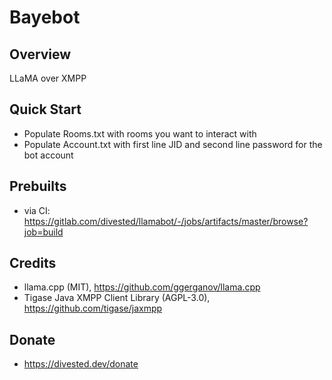 Bayebot
=======

Overview
--------
LLaMA over XMPP

Quick Start
-----------
- Populate Rooms.txt with rooms you want to interact with
- Populate Account.txt with first line JID and second line password for the bot account

Prebuilts
---------
- via CI: https://gitlab.com/divested/llamabot/-/jobs/artifacts/master/browse?job=build

Credits
-------
- llama.cpp (MIT), https://github.com/ggerganov/llama.cpp
- Tigase Java XMPP Client Library (AGPL-3.0), https://github.com/tigase/jaxmpp

Donate
-------
- https://divested.dev/donate
